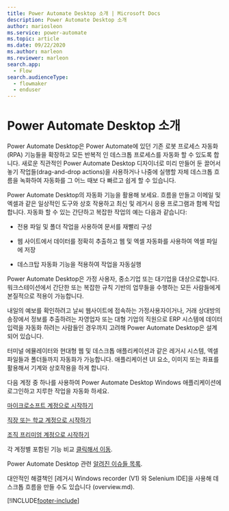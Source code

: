 ```yaml
---
title: Power Automate Desktop 소개 | Microsoft Docs
description: Power Automate Desktop 소개
author: mariosleon
ms.service: power-automate
ms.topic: article
ms.date: 09/22/2020
ms.author: marleon
ms.reviewer: marleon
search.app: 
  - Flow
search.audienceType: 
  - flowmaker
  - enduser
---
```


# Power Automate Desktop 소개

Power Automate Desktop은 Power Automate에 있던 기존 로봇 프로세스 자동화(RPA) 기능들을 확장하고 모든 반복적 인 데스크톱 프로세스를 자동화 할 수 있도록 합니다. 새로운 직관적인 Power Automate Desktop 디자이너로 미리 만들어 둔 끌어서 놓기 작업들(drag-and-drop actions)을 사용하거나 나중에 실행할 자체 데스크톱 흐름을 녹화하여 자동화를 그 어느 때보 다 빠르고 쉽게 할 수 있습니다.

Power Automate Desktop의 자동화 기능을 활용해 보세요. 흐름을 만들고 이메일 및 엑셀과 같은 일상적인 도구와 상호 작용하고 최신 및 레거시 응용 프로그램과 함께 작업합니다. 자동화 할 수 있는 간단하고 복잡한 작업의 예는 다음과 같습니다: 

- 전용 파일 및 폴더 작업을 사용하여 문서를 재빨리 구성 

- 웹 사이트에서 데이터를 정확히 추출하고 웹 및 엑셀 자동화를 사용하여 엑셀 파일에 저장  

- 데스크탑 자동화 기능을 적용하여 작업을 자동실행  

Power Automate Desktop은 가정 사용자, 중소기업 또는 대기업을 대상으로합니다. 워크스테이션에서 간단한 또는 복잡한 규칙 기반의 업무들을 수행하는 모든 사람들에게 본질적으로 적용이 가능합니다. 

내일의 예보를 확인하려고 날씨 웹사이트에 접속하는 가정사용자이거나, 거래 상대방의 송장에서 정보를 추출하려는 자영업자 또는 대형 기업의 직원으로 ERP 시스템에 데이터 입력을 자동화 하려는 사람들인 경우까지 고려해 Power Automate Desktop은 설계 되어 있습니다. 

터미널 에뮬레이터와 현대형 웹 및 데스크톱 애플리케이션과 같은 레거시 시스템, 엑셀 파일들과 폴더들까지 자동화가 가능합니다. 애플리케이션 UI 요소, 이미지 또는 좌표를 활용해서 기계와 상호작용을 하게 합니다.

다음 계정 중 하나를 사용하여 Power Automate Desktop Windows 애플리케이션에 로그인하고 지루한 작업을 자동화 하세요. 

[마이크로소프트 계정으로 시작하기](getting-started-msa.md)

[직장 또는 학교 계정으로 시작하기](getting-started-freeorg.md)

[조직 프리미엄 계정으로 시작하기](getting-started-org.md)

각 계정별 포함된 기능 비교 [클릭해서 이동](setup.md#sign-in-account-comparison).

Power Automate Desktop 관련 [알려진 이슈들 목록](setup.md#known-issues-and-limitations).

대안적인 해결책인 [레거시 Windows recorder (V1) 와 Selenium IDE]을 사용해 데스크톱 흐름을 만들 수도 있습니다 (overview.md).

[!INCLUDE[footer-include](../includes/footer-banner.md)]